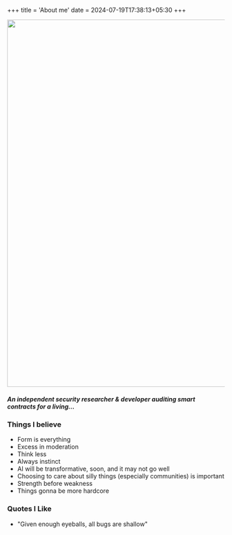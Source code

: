 +++
title = 'About me'
date = 2024-07-19T17:38:13+05:30
+++

<p align="center">
<img src = "" width=850>
<br/>

##### An independent security researcher & developer auditing smart contracts for a living...

### Things I believe
- Form is everything
- Excess in moderation
- Think less
- Always instinct
- AI will be transformative, soon, and it may not go well
- Choosing to care about silly things (especially communities) is important
- Strength before weakness
- Things gonna be more hardcore

### Quotes I Like
- "Given enough eyeballs, all bugs are shallow"


